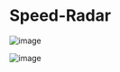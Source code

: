 # Speed-Radar

![image](https://user-images.githubusercontent.com/89426621/164109822-cebf391a-fbe0-4a26-b816-94406dcb0fb9.png)


![image](https://user-images.githubusercontent.com/89426621/164109850-080a9687-5065-40eb-90d6-89720d9184d8.png)
